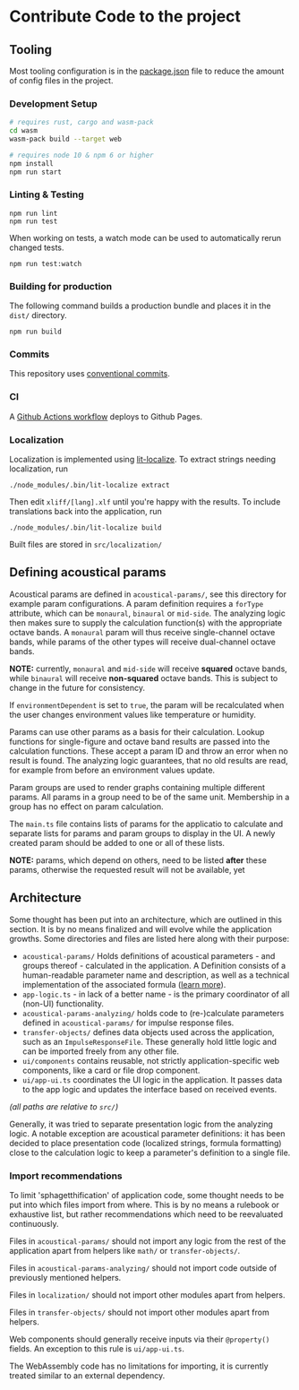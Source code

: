 # Contribute Code to the project

## Tooling

Most tooling configuration is in the [package.json](./package.json) file to reduce the amount of config files in the project.

### Development Setup

```sh
# requires rust, cargo and wasm-pack
cd wasm
wasm-pack build --target web

# requires node 10 & npm 6 or higher
npm install
npm run start
```

### Linting & Testing

```
npm run lint
npm run test
```

When working on tests, a watch mode can be used to automatically rerun changed tests.

```
npm run test:watch
```


### Building for production

The following command builds a production bundle and places it in the `dist/` directory.

```
npm run build
```

### Commits

This repository uses [conventional commits](https://www.conventionalcommits.org).

### CI

A [Github Actions workflow](.github/workflows/ci.yml) deploys to Github Pages.

### Localization

Localization is implemented using [lit-localize](https://lit.dev/docs/localization/overview/).
To extract strings needing localization, run

```shell
./node_modules/.bin/lit-localize extract
```

Then edit `xliff/[lang].xlf` until you're happy with the results.
To include translations back into the application, run

```shell
./node_modules/.bin/lit-localize build
```

Built files are stored in `src/localization/`

## Defining acoustical params

Acoustical params are defined in `acoustical-params/`, see this directory for example param configurations.
A param definition requires a `forType` attribute, which can be `monaural`, `binaural` or `mid-side`.
The analyzing logic then makes sure to supply the calculation function(s) with the appropriate octave bands.
A `monaural` param will thus receive single-channel octave bands, while params of the other types will receive dual-channel octave bands.

**NOTE:** currently, `monaural` and `mid-side` will receive **squared** octave bands, while `binaural` will receive **non-squared** octave bands. This is subject to change in the future for consistency.

If `environmentDependent` is set to `true`, the param will be recalculated when the user changes environment values like temperature or humidity.

Params can use other params as a basis for their calculation.
Lookup functions for single-figure and octave band results are passed into the calculation functions.
These accept a param ID and throw an error when no result is found.
The analyzing logic guarantees, that no old results are read, for example from before an environment values update.

Param groups are used to render graphs containing multiple different params.
All params in a group need to be of the same unit.
Membership in a group has no effect on param calculation.

The `main.ts` file contains lists of params for the applicatio to calculate and separate lists for params and param groups to display in the UI.
A newly created param should be added to one or all of these lists.

**NOTE:** params, which depend on others, need to be listed **after** these params, otherwise the requested result will not be available, yet


## Architecture

Some thought has been put into an architecture, which are outlined in this section.
It is by no means finalized and will evolve while the application growths. 
Some directories and files are listed here along with their purpose:

- `acoustical-params/` Holds definitions of acoustical parameters - and groups thereof - calculated in the application. A Definition consists of a human-readable parameter name and description, as well as a technical implementation of the associated formula ([learn more](#defining-acoustical-params)).
- `app-logic.ts` - in lack of a better name - is the primary coordinator of all (non-UI) functionality.
- `acoustical-params-analyzing/` holds code to (re-)calculate parameters defined in `acoustical-params/` for impulse response files.
- `transfer-objects/` defines data objects used across the application, such as an `ImpulseResponseFile`. These generally hold little logic and can be imported freely from any other file.
- `ui/components` contains reusable, not strictly application-specific web components, like a card or file drop component.
- `ui/app-ui.ts` coordinates the UI logic in the application. It passes data to the app logic and updates the interface based on received events.

*(all paths are relative to `src/`)*

Generally, it was tried to separate presentation logic from the analyzing logic.
A notable exception are acoustical parameter definitions:
it has been decided to place presentation code (localized strings, formula formatting) close to the calculation logic to keep a parameter's definition to a single file.

### Import recommendations

To limit 'sphagetthification' of application code, some thought needs to be put into which files import from where.
This is by no means a rulebook or exhaustive list, but rather recommendations which need to be reevaluated continuously.

Files in `acoustical-params/` should not import any logic from the rest of the application apart from helpers like `math/` or `transfer-objects/`.

Files in `acoustical-params-analyzing/` should not import code outside of previously mentioned helpers.

Files in `localization/` should not import other modules apart from helpers.

Files in `transfer-objects/` should not import other modules apart from helpers.

Web components should generally receive inputs via their `@property()` fields. An exception to this rule is `ui/app-ui.ts`.

The WebAssembly code has no limitations for importing, it is currently treated similar to an external dependency.
